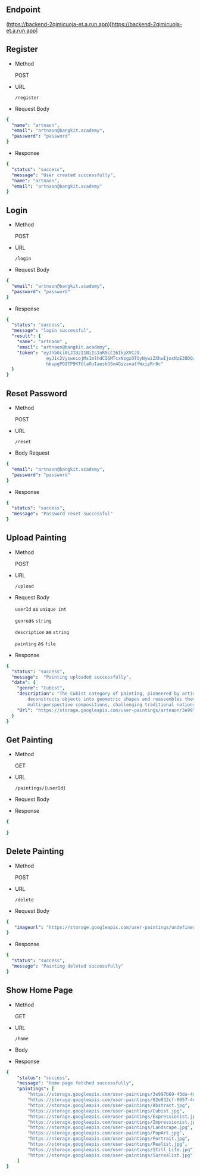 ## Endpoint
(https://backend-2qimicuoja-et.a.run.app)[https://backend-2qimicuoja-et.a.run.app] 

## Register
- Method

    POST
- URL

    `/register`

- Request Body

```yaml
{
  "name": "artnaon",
  "email": "artnaon@bangkit.academy",
  "password": "password"
}
```

- Response

```yaml
{
  "status": "success",
  "message": "User created successfully",
  "name": "artnaon",
  "email": "artnaon@bangkit.academy"
}
```

## Login
- Method

  POST

- URL

  `/login`

- Request Body 

```yaml 
{
  "email": "artnaon@bangkit.academy",
  "password": "password"
}
```

- Response

```yaml
{
  "status": "success",
  "message": "login successful",
  "result": {
    "name": "artnaon" ,
    "email": "artnaon@bangkit.academy",
    "token": "eyJhbGci0iJIUzI1NiIsInR5cCI6IkpXVCJ9.
               eyJ1c2VyswoiojMsImlhdCI6MTcxNzgzOTOyNywiZXhwIjoxNzE30DQzMDI310.
               hkvpgPOITP9KTGlaOuIaeskGSm4GszsnatfWxipRr8c"
  }
}
```

## Reset Password
- Method

  POST

- URL

  `/reset`

- Body Request

```yaml
{
  "email": "artnaon@bangkit.academy",
  "password": "password"
}
```

- Response

```yaml
{
  "status": "success",
  "message": "Password reset successful"
}
```

## Upload Painting
- Method

  POST

- URL

  `/upload`

- Request Body 

  `userId` as `unique int`

  `genre`as `string`

  `description` as `string`

  `painting` as `file`

- Response

``` yaml
{
  "status": "success",
  "message":  "Painting uploaded successfully",
  "data": {
    "genre": "Cubist",
    "description": "The Cubist category of painting, pioneered by artists like Picasso and Braque,
        deconstructs objects into geometric shapes and reassembles them in fragmented,
        multi-perspective compositions, challenging traditional notions of perspective and form.",
    "Url": "https://storage.googleapis.com/user-paintings/artnaon/3e997b69-43da-4da0-845d-09db84eca5ff-81657@bb-1652-4605-b8bd-feff20e207bd.jpg"
  }
}
```

## Get Painting
- Method

  GET

- URL

  `/paintings/{userId}`

- Request Body 




- Response

``` yaml
{
 
}
```

## Delete Painting
- Method

  POST

- URL

  `/delete`

- Request Body 

``` yaml
{
   "imageurl": "https://storage.googleapis.com/user-paintings/undefined/0ce7b9ef-83a5-4053-bc03-3956fc8b47f5-82e01801-73f4-47af-b72a-038a32d832bd.jpg"
}
```

- Response

``` yaml
{
  "status": "success",
  "message": "Painting deleted successfully"
}
```
## Show Home Page
- Method

  GET

- URL

  `/home`

- Body 



- Response

```yaml
{
    "status": "success",
    "message": "Home page fetched successfully",
    "paintings": [
        "https://storage.googleapis.com/user-paintings/3e997b69-43da-4da0-845d-09db84eca5ff-816570bb-1652-4605-b8bd-feff20e207bd.jpg",
        "https://storage.googleapis.com/user-paintings/82e832cf-0057-4cfa-8672-2605965d7d76-c6cbbf1e-5dc2-4a16-b4b8-24467e123a5e.jpg",
        "https://storage.googleapis.com/user-paintings/Abstract.jpg",
        "https://storage.googleapis.com/user-paintings/Cubist.jpg",
        "https://storage.googleapis.com/user-paintings/Expressionist.jpg",
        "https://storage.googleapis.com/user-paintings/Impressionist.jpg",
        "https://storage.googleapis.com/user-paintings/Landscape.jpg",
        "https://storage.googleapis.com/user-paintings/PopArt.jpg",
        "https://storage.googleapis.com/user-paintings/Portrait.jpg",
        "https://storage.googleapis.com/user-paintings/Realist.jpg",
        "https://storage.googleapis.com/user-paintings/Still_Life.jpg",
        "https://storage.googleapis.com/user-paintings/Surrealist.jpg"
    ]
}
```